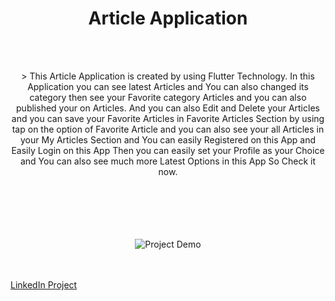 <h1 align="center">Article Application</h1>
<br>
<br>
<p align="center">> This Article Application is created by using Flutter Technology. In this Application you can see latest Articles and You can also changed its category then see your Favorite category Articles and you can also published your on Articles. And you can also Edit and Delete your Articles and you can save your Favorite Articles in Favorite Articles Section by using tap on the option of Favorite Article and you can also see your all Articles in your My Articles Section and You can easily Registered on this App and Easily Login on this App Then you can easily set your Profile as your Choice and You can also see much more Latest Options in this App So Check it now. </p>
<br>
<br>
<br>
<br>
<br>
<center><div><img src="https://media.licdn.com/dms/image/C4D22AQG70hTKiFemkQ/feedshare-shrink_800/0/1673938192874?e=1677110400&v=beta&t=bcliS3Clsmpi6xW-pAhoWAC-g-slTXAoEgDDGPN1tk4" alt="Project Demo"/></div></center>

<br> 
<br>

<a href="https://www.linkedin.com/posts/jibran-abdul-jabbar-249a66209_article-app-using-flutter-technology-this-activity-7021005662163734528-OHRm?utm_source=share&utm_medium=member_desktop">LinkedIn Project</a>
